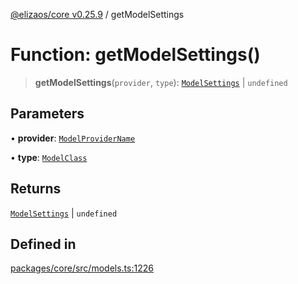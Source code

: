 [@elizaos/core v0.25.9](../index.md) / getModelSettings

# Function: getModelSettings()

> **getModelSettings**(`provider`, `type`): [`ModelSettings`](../type-aliases/ModelSettings.md) \| `undefined`

## Parameters

• **provider**: [`ModelProviderName`](../enumerations/ModelProviderName.md)

• **type**: [`ModelClass`](../enumerations/ModelClass.md)

## Returns

[`ModelSettings`](../type-aliases/ModelSettings.md) \| `undefined`

## Defined in

[packages/core/src/models.ts:1226](https://github.com/Shelpin/aeternalsv2/blob/main/packages/core/src/models.ts#L1226)
